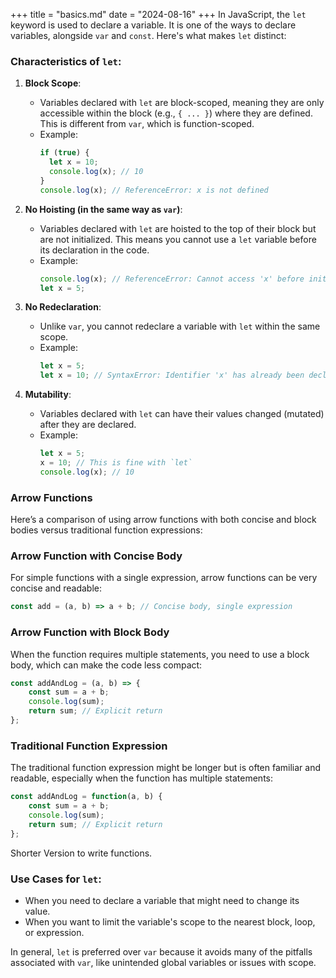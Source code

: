 +++
title = "basics.md"
date = "2024-08-16"
+++
In JavaScript, the `let` keyword is used to declare a variable. It is one of the ways to declare variables, alongside `var` and `const`. Here's what makes `let` distinct:
### Characteristics of `let`:
1. **Block Scope**: 
   - Variables declared with `let` are block-scoped, meaning they are only accessible within the block (e.g., `{ ... }`) where they are defined. This is different from `var`, which is function-scoped.
   - Example:
     ```javascript
     if (true) {
       let x = 10;
       console.log(x); // 10
     }
     console.log(x); // ReferenceError: x is not defined
     ```

2. **No Hoisting (in the same way as `var`)**:
   - Variables declared with `let` are hoisted to the top of their block but are not initialized. This means you cannot use a `let` variable before its declaration in the code.
   - Example:
     ```javascript
     console.log(x); // ReferenceError: Cannot access 'x' before initialization
     let x = 5;
     ```

3. **No Redeclaration**:
   - Unlike `var`, you cannot redeclare a variable with `let` within the same scope.
   - Example:
     ```javascript
     let x = 5;
     let x = 10; // SyntaxError: Identifier 'x' has already been declared
     ```

4. **Mutability**:
   - Variables declared with `let` can have their values changed (mutated) after they are declared.
   - Example:
     ```javascript
     let x = 5;
     x = 10; // This is fine with `let`
     console.log(x); // 10
     ```


### Arrow Functions

Here’s a comparison of using arrow functions with both concise and block bodies versus traditional function expressions:

### Arrow Function with Concise Body

For simple functions with a single expression, arrow functions can be very concise and readable:

```javascript
const add = (a, b) => a + b; // Concise body, single expression
```

### Arrow Function with Block Body

When the function requires multiple statements, you need to use a block body, which can make the code less compact:

```javascript
const addAndLog = (a, b) => {
    const sum = a + b;
    console.log(sum);
    return sum; // Explicit return
};
```

### Traditional Function Expression

The traditional function expression might be longer but is often familiar and readable, especially when the function has multiple statements:

```javascript
const addAndLog = function(a, b) {
    const sum = a + b;
    console.log(sum);
    return sum; // Explicit return
};
```

Shorter Version to write functions.

### Use Cases for `let`:
- When you need to declare a variable that might need to change its value.
- When you want to limit the variable's scope to the nearest block, loop, or expression.

In general, `let` is preferred over `var` because it avoids many of the pitfalls associated with `var`, like unintended global variables or issues with scope.